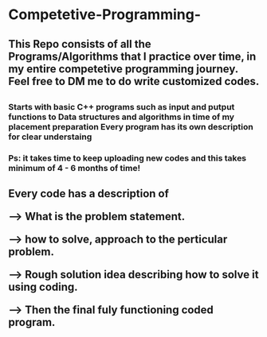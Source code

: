 # Competetive-Programming-
<h2> This Repo consists of all the Programs/Algorithms that I practice over time, in my entire competetive programming journey.
Feel free to DM me to do write customized codes. <h2>
<h3> Starts with basic C++ programs such as input and putput functions to Data structures and algorithms in time of my placement preparation
Every program has its own description for clear understaing <h3>
 Ps: it takes time to keep uploading new codes and this takes minimum of 4 - 6 months of time!

 
 
<h2> Every code has a description of 
 
 --> What is the problem statement.
 
 --> how to solve, approach to the perticular problem.
 
 --> Rough solution idea describing how to solve it using coding.
 
 --> Then the final fuly functioning coded program.
 
 </h2>
